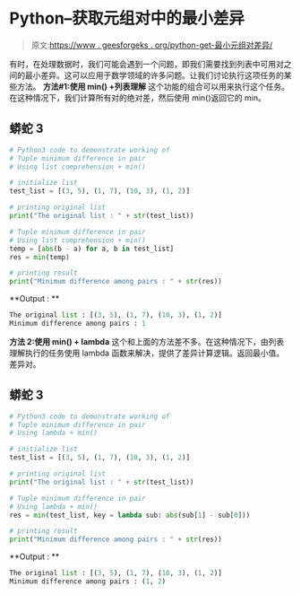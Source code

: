 # Python–获取元组对中的最小差异

> 原文:[https://www . geesforgeks . org/python-get-最小元组对差异/](https://www.geeksforgeeks.org/python-get-minimum-difference-in-tuple-pair/)

有时，在处理数据时，我们可能会遇到一个问题，即我们需要找到列表中可用对之间的最小差异。这可以应用于数学领域的许多问题。让我们讨论执行这项任务的某些方法。
**方法#1:使用 min() +列表理解**
这个功能的组合可以用来执行这个任务。在这种情况下，我们计算所有对的绝对差，然后使用 min()返回它的 min。

## 蟒蛇 3

```py
# Python3 code to demonstrate working of
# Tuple minimum difference in pair
# Using list comprehension + min()

# initialize list
test_list = [(3, 5), (1, 7), (10, 3), (1, 2)]

# printing original list
print("The original list : " + str(test_list))

# Tuple minimum difference in pair
# Using list comprehension + min()
temp = [abs(b - a) for a, b in test_list]
res = min(temp)

# printing result
print("Minimum difference among pairs : " + str(res))
```

**Output : **

```py
The original list : [(3, 5), (1, 7), (10, 3), (1, 2)]
Minimum difference among pairs : 1
```

**方法 2:使用 min() + lambda**
这个和上面的方法差不多。在这种情况下，由列表理解执行的任务使用 lambda 函数来解决，提供了差异计算逻辑。返回最小值。差异对。

## 蟒蛇 3

```py
# Python3 code to demonstrate working of
# Tuple minimum difference in pair
# Using lambda + min()

# initialize list
test_list = [(3, 5), (1, 7), (10, 3), (1, 2)]

# printing original list
print("The original list : " + str(test_list))

# Tuple minimum difference in pair
# Using lambda + min()
res = min(test_list, key = lambda sub: abs(sub[1] - sub[0]))

# printing result
print("Minimum difference among pairs : " + str(res))
```

**Output : **

```py
The original list : [(3, 5), (1, 7), (10, 3), (1, 2)]
Minimum difference among pairs : (1, 2)
```